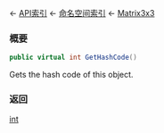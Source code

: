 ← [API索引](Api-Index) ← [命名空间索引](Namespace-Index) ← [Matrix3x3](VRageMath.Matrix3x3)

### 概要

```csharp
public virtual int GetHashCode()
```

Gets the hash code of this object.

### 返回

[int](https://docs.microsoft.com/en-us/dotnet/api/System.Int32?view=netframework-4.6)

